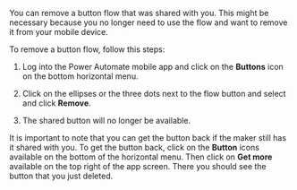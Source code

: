 You can remove a button flow that was shared with you. This might
be necessary because you no longer need to use the flow and want 
to remove it from your mobile device. 

To remove a button flow, follow this steps:

1.  Log into the Power Automate mobile app and click on 
    the **Buttons** icon on the bottom horizontal menu.

1.  Click on the ellipses or the three dots next to the 
    flow button and select and click **Remove**.

1.  The shared button will no longer be available.

It is important to note that you can get the button back if the maker
still has it shared with you. To get the button back, click on the 
**Button** icons available on the bottom of the horizontal menu. 
Then click on **Get more** available on the top right of the app screen. 
There you should see the button that you just deleted.
